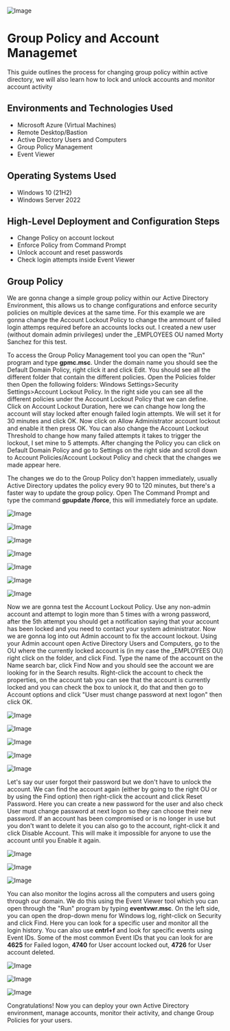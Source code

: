 <p align="center">
  
![Image](https://github.com/user-attachments/assets/ad8da1a3-4fff-4af2-bd17-cdd14d39da67)


<h1>Group Policy and Account Managemet</h1>
This guide outlines the process for changing group policy within active directory, we will also learn how to lock and unlock accounts and monitor account activity <br />




<h2>Environments and Technologies Used</h2>

- Microsoft Azure (Virtual Machines)
- Remote Desktop/Bastion
- Active Directory Users and Computers
- Group Policy Management
- Event Viewer

<h2>Operating Systems Used </h2>

- Windows 10 (21H2)
- Windows Server 2022 

<h2>High-Level Deployment and Configuration Steps</h2>

- Change Policy on account lockout
- Enforce Policy from Command Prompt
- Unlock account and reset passwords
- Check login attempts inside Event Viewer


  
<h2>Group Policy</h2>

We are gonna change a simple group policy within our Active Directory Environment, this allows us to change configurations and enforce security policies on multiple devices at the same time. For this example we are gonna change the Account Lockout Policy to change the ammount of failed login attemps required before an accounts locks out. I created a new user (without domain admin privileges) under the _EMPLOYEES OU named Morty Sanchez for this test. 

To access the Group Policy Management tool you can open the "Run" program and type **gpmc.msc**. Under the domain name you should see the Default Domain Policy, right click it and click Edit. You should see all the different folder that contain the different policies. Open the Policies folder then Open the following folders: Windows Settings>Security Settings>Account Lockout Policy. In the right side you can see all the different policies under the Account Lockout Policy that we can define. Click on Account Lockout Duration, here we can change how long the account will stay locked after enough failed login attempts. We will set it for 30 minutes and click OK. Now click on Allow Administrator account lockout and enable it then press OK. You can also change the Account Lockout Threshold to change how many failed attempts it takes to trigger the lockout, I set mine to 5 attempts. After changing the Policy you can click on Default Domain Policy and go to Settings on the right side and scroll down to Account Policies/Account Lockout Policy and check that the changes we made appear here. 

The changes we do to the Group Policy don't happen immediately, usually Active Directory updates the policy every 90 to 120 minutes, but there's a faster way to update the group policy. Open The Command Prompt and type the command **gpupdate /force**, this will immediately force an update. 

![Image](https://github.com/user-attachments/assets/ee42a391-0c7b-4b0f-888e-b09f9d9bf72e)

![Image](https://github.com/user-attachments/assets/5a67e40c-0ea7-47c0-ad43-3b196d2472b5)

![Image](https://github.com/user-attachments/assets/82e186fd-85ab-466e-9ec7-6a653177ce96)

![Image](https://github.com/user-attachments/assets/b1cd2a1a-b813-48d8-b27e-1022db611e36)

![Image](https://github.com/user-attachments/assets/915b944e-2e18-4c6b-a89e-573063524e0d)

![Image](https://github.com/user-attachments/assets/c752ea4f-8c4b-4784-8b2b-d55cb4862445)

![Image](https://github.com/user-attachments/assets/d4fc2e31-c603-4b92-8880-3df57290359c)

Now we are gonna test the Account Lockout Policy. Use any non-admin account and attempt to login more than 5 times with a wrong password, after the 5th attempt you should get a notification saying that your account has been locked and you need to contact your system administrator. Now we are gonna log into out Admin account to fix the account lockout. Using your Admin account open Active Directory Users and Computers, go to the OU where the currently locked account is (in my case the _EMPLOYEES OU) right click on the folder, and click Find. Type the name of the account on the Name search bar, click Find Now and you should see the account we are looking for in the Search results. Right-click the account to check the properties, on the account tab you can see that the account is currently locked and you can check the box to unlock it, do that and then go to Account options and click "User must change password at next logon" then click OK.

![Image](https://github.com/user-attachments/assets/b2fe6d35-b7f6-4481-9b7c-e6747c6d62e3)

![Image](https://github.com/user-attachments/assets/68d30359-8cbc-4975-9ed6-13590355fc06)

![Image](https://github.com/user-attachments/assets/dfb7cb62-86a3-42aa-8abe-df170a633faf)

![Image](https://github.com/user-attachments/assets/c51762f2-5452-4638-ad89-2df8c7961a14)

![Image](https://github.com/user-attachments/assets/37586042-b777-4f35-bd98-2893bba0efb0)

Let's say our user forgot their password but we don't have to unlock the account. We can find the account again (either by going to the right OU or by using the Find option) then right-click the account and click Reset Password. Here you can create a new password for the user and also check User must change password at next logon so they can choose their new password. If an account has been compromised or is no longer in use but you don't want to delete it you can also go to the account, right-click it and click Disable Account. This will make it impossible for anyone to use the account until you Enable it again. 

![Image](https://github.com/user-attachments/assets/bad944b6-2570-4ab1-a5e4-fd59f77f3575)

![Image](https://github.com/user-attachments/assets/0bf9fed8-65b8-4091-bcef-6398531a4d90)

![Image](https://github.com/user-attachments/assets/2e2eab6e-ecfb-4afa-8af0-cc066a4a22c2)

You can also monitor the logins across all the computers and users going through our domain. We do this using the Event Viewer tool which you can open through the "Run" program by typing **eventvwr.msc**.
On the left side, you can open the drop-down menu for Windows log, right-click on Security and click Find. Here you can look for a specific user and monitor all the login history. You can also use **cntrl+f** and look for specific events using Event IDs. Some of the most common Event IDs that you can look for are **4625** for Failed logon, **4740** for User account locked out, **4726** for User account deleted.

![Image](https://github.com/user-attachments/assets/1f3e769e-9954-4de1-85ef-89a90d78488b)

![Image](https://github.com/user-attachments/assets/5e4c16f3-8817-499a-a0ad-ed7c4d178d6a)

![Image](https://github.com/user-attachments/assets/c94e9b19-cea0-41d5-8bb8-546a672bd9fa)

Congratulations! Now you can deploy your own Active Directory environment, manage accounts, monitor their activity, and change Group Policies for your users. 










